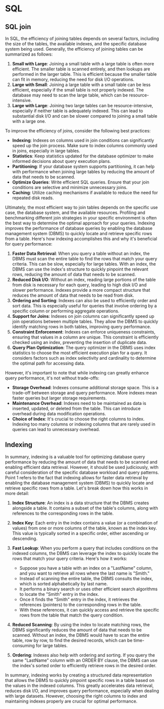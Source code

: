 # SQL 

## SQL join 
In SQL, the efficiency of joining tables depends on several factors, including the size of the tables, the available indexes, and the specific database system being used. Generally, the efficiency of joining tables can be summarized as follows:

1. **Small with Large**: Joining a small table with a large table is often more efficient. The smaller table is scanned entirely, and then lookups are performed in the larger table. This is efficient because the smaller table can fit in memory, reducing the need for disk I/O operations.
2. **Large with Small**: Joining a large table with a small table can be less efficient, especially if the small table is not properly indexed. The database may need to scan the large table, which can be resource-intensive.
3. **Large with Large**: Joining two large tables can be resource-intensive, especially if neither table is adequately indexed. This can lead to substantial disk I/O and can be slower compared to joining a small table with a large one.

To improve the efficiency of joins, consider the following best practices:
- **Indexing**: Indexes on columns used in join conditions can significantly speed up the join process. Make sure to index columns commonly used in joins, especially in large tables.
- **Statistics**: Keep statistics updated for the database optimizer to make informed decisions about query execution plans.
- **Partitioning**: If your database system supports partitioning, it can help with performance when joining large tables by reducing the amount of data that needs to be scanned.
- **Optimize Queries**: Write efficient SQL queries. Ensure that your join conditions are selective and minimize unnecessary joins.
- **Caching**: Utilize caching mechanisms if available to reduce the need for repeated disk reads.

Ultimately, the most efficient way to join tables depends on the specific use case, the database system, and the available resources. Profiling and benchmarking different join strategies in your specific environment is often the best way to determine the optimal approach for your queries.
Indexing improves the performance of database queries by enabling the database management system (DBMS) to quickly locate and retrieve specific rows from a table. Here's how indexing accomplishes this and why it's beneficial for query performance:

1. **Faster Data Retrieval**: When you query a table without an index, the DBMS must scan the entire table to find the rows that match your query criteria. This can be slow, especially for large tables. With an index, the DBMS can use the index's structure to quickly pinpoint the relevant rows, reducing the amount of data that needs to be scanned.
2. **Reduced Disk I/O**: Without an index, reading large portions of the table from disk is necessary for each query, leading to high disk I/O and slower performance. Indexes provide a more compact structure that reduces the amount of data that needs to be read from disk.
3. **Ordering and Sorting**: Indexes can also be used to efficiently order and sort data. This is especially useful for queries that involve ordering by a specific column or performing aggregate operations.
4. **Support for Joins**: Indexes on join columns can significantly speed up join operations between multiple tables. They allow the DBMS to quickly identify matching rows in both tables, improving query performance.
5. **Constraint Enforcement**: Indexes can enforce uniqueness constraints, ensuring that values in a column are unique. This constraint is efficiently checked using an index, preventing the insertion of duplicate data.
6. **Query Plan Optimization**: The query optimizer in the DBMS uses index statistics to choose the most efficient execution plan for a query. It considers factors such as index selectivity and cardinality to determine the optimal path for accessing data.

However, it's important to note that while indexing can greatly enhance query performance, it's not without trade-offs:
- **Storage Overhead**: Indexes consume additional storage space. This is a trade-off between storage and query performance. More indexes mean faster queries but larger storage requirements.
- **Maintenance Overhead**: Indexes need to be maintained as data is inserted, updated, or deleted from the table. This can introduce overhead during data modification operations.
- **Choice of Index**: It's crucial to choose the right columns to index. Indexing too many columns or indexing columns that are rarely used in queries can lead to unnecessary overhead.

## Indexing
In summary, indexing is a valuable tool for optimizing database query performance by reducing the amount of data that needs to be scanned and enabling efficient data retrieval. However, it should be used judiciously, with careful consideration of the specific database workload and query patterns.
Point 1 refers to the fact that indexing allows for faster data retrieval by enabling the database management system (DBMS) to quickly locate and retrieve specific rows from a table. Let's break down how this works in more detail:

1. **Index Structure**: An index is a data structure that the DBMS creates alongside a table. It contains a subset of the table's columns, along with references to the corresponding rows in the table.
2. **Index Key**: Each entry in the index contains a value (or a combination of values) from one or more columns of the table, known as the index key. This value is typically sorted in a specific order, either ascending or descending.
3. **Fast Lookup**: When you perform a query that includes conditions on the indexed columns, the DBMS can leverage the index to quickly locate the rows that match your query criteria. Here's how it works:
   - Suppose you have a table with an index on a "LastName" column, and you want to retrieve all rows where the last name is "Smith."
   - Instead of scanning the entire table, the DBMS consults the index, which is sorted alphabetically by last name.
   - It performs a binary search or uses other efficient search algorithms to locate the "Smith" entry in the index.
   - Once it finds the "Smith" entry in the index, it retrieves the references (pointers) to the corresponding rows in the table.
   - With these references, it can quickly access and retrieve the specific rows from the table that match the query condition.

4. **Reduced Scanning**: By using the index to locate matching rows, the DBMS significantly reduces the amount of data that needs to be scanned. Without an index, the DBMS would have to scan the entire table, row by row, to find the desired records, which can be time-consuming for large tables.
5. **Ordering**: Indexes also help with ordering and sorting. If you query the same "LastName" column with an ORDER BY clause, the DBMS can use the index's sorted order to efficiently retrieve rows in the desired order.



In summary, indexing works by creating a structured data representation that allows the DBMS to quickly pinpoint specific rows in a table based on the values in the indexed columns. This greatly accelerates data retrieval, reduces disk I/O, and improves query performance, especially when dealing with large datasets. However, choosing the right columns to index and maintaining indexes properly are crucial for optimal performance.

